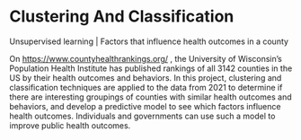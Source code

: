 # Clustering And Classification
Unsupervised learning | Factors that influence health outcomes in a county

On https://www.countyhealthrankings.org/ , the University of Wisconsin’s Population Health 
Institute has published rankings of all 3142 counties in the US by their health outcomes and 
behaviors. In this project, clustering and classification techniques are applied to the data from 
2021 to determine if there are interesting groupings of counties with similar health outcomes 
and behaviors, and develop a predictive model to see which factors influence health outcomes. 
Individuals and governments can use such a model to improve public health outcomes.
